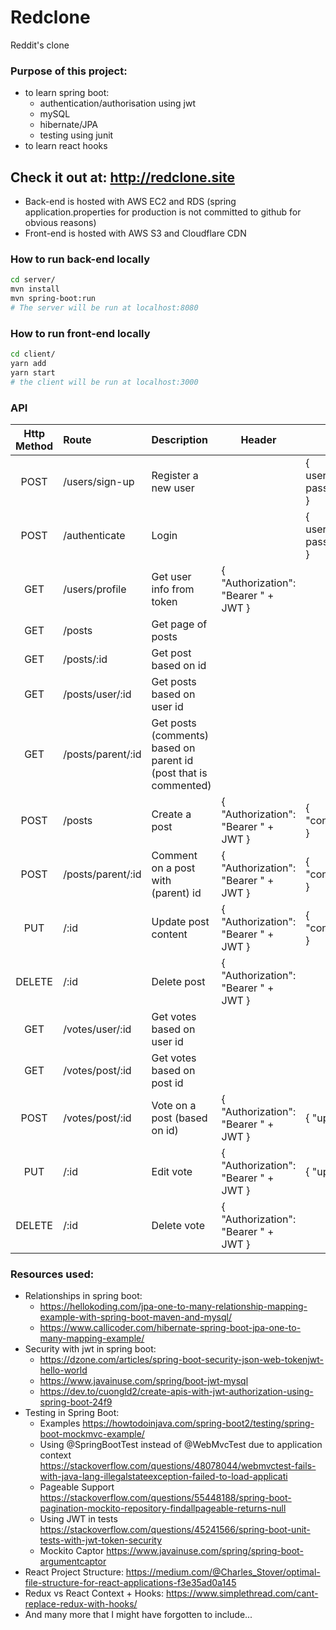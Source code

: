 # Redclone
Reddit's clone

### Purpose of this project:
- to learn spring boot:
  - authentication/authorisation using jwt
  - mySQL
  - hibernate/JPA
  - testing using junit
- to learn react hooks

## Check it out at: http://redclone.site
- Back-end is hosted with AWS EC2 and RDS
(spring application.properties for production is not committed to github for obvious reasons)
- Front-end is hosted with AWS S3 and Cloudflare CDN

### How to run back-end locally
```bash
cd server/
mvn install
mvn spring-boot:run
# The server will be run at localhost:8080
```

### How to run front-end locally
```bash
cd client/
yarn add
yarn start
# the client will be run at localhost:3000
```

### API
|Http Method|Route|Description|Header|Body|Response|
|:-:|:-|:-|-|-|-|
|POST|/users/sign-up|Register a new user||{ username:string, password:string }
|POST|/authenticate|Login||{ username:string, password:string }|JWT for auth
|GET|/users/profile|Get user info from token|{ "Authorization": "Bearer " + JWT }||User info
|GET|/posts|Get page of posts|||Page of posts
|GET|/posts/:id|Get post based on id|||The post
|GET|/posts/user/:id|Get posts based on user id|||Page of posts
|GET|/posts/parent/:id|Get posts (comments) based on parent id (post that is commented)|||Page of posts
|POST|/posts|Create a post|{ "Authorization": "Bearer " + JWT }|{ "content":string }|The created post
|POST|/posts/parent/:id|Comment on a post with (parent) id|{ "Authorization": "Bearer " + JWT }|{ "content":string }|The created post (commment)
|PUT|/:id|Update post content|{ "Authorization": "Bearer " + JWT }|{ "content":string }|The updated post
|DELETE|/:id|Delete post|{ "Authorization": "Bearer " + JWT }|
|GET|/votes/user/:id|Get votes based on user id|||List of votes
|GET|/votes/post/:id|Get votes based on post id|||List of votes
|POST|/votes/post/:id|Vote on a post (based on id)|{ "Authorization": "Bearer " + JWT }|{ "up":boolean }|The created vote
|PUT|/:id|Edit vote|{ "Authorization": "Bearer " + JWT }|{ "up":boolean }|The edited vote
|DELETE|/:id|Delete vote|{ "Authorization": "Bearer " + JWT }

### Resources used:
- Relationships in spring boot:
  - https://hellokoding.com/jpa-one-to-many-relationship-mapping-example-with-spring-boot-maven-and-mysql/
  - https://www.callicoder.com/hibernate-spring-boot-jpa-one-to-many-mapping-example/
- Security with jwt in spring boot:
  - https://dzone.com/articles/spring-boot-security-json-web-tokenjwt-hello-world
  - https://www.javainuse.com/spring/boot-jwt-mysql
  - https://dev.to/cuongld2/create-apis-with-jwt-authorization-using-spring-boot-24f9
- Testing in Spring Boot:
  - Examples https://howtodoinjava.com/spring-boot2/testing/spring-boot-mockmvc-example/
  - Using @SpringBootTest instead of @WebMvcTest due to application context https://stackoverflow.com/questions/48078044/webmvctest-fails-with-java-lang-illegalstateexception-failed-to-load-applicati
  - Pageable Support https://stackoverflow.com/questions/55448188/spring-boot-pagination-mockito-repository-findallpageable-returns-null
  - Using JWT in tests https://stackoverflow.com/questions/45241566/spring-boot-unit-tests-with-jwt-token-security
  - Mockito Captor https://www.javainuse.com/spring/spring-boot-argumentcaptor
- React Project Structure: https://medium.com/@Charles_Stover/optimal-file-structure-for-react-applications-f3e35ad0a145
- Redux vs React Context + Hooks: https://www.simplethread.com/cant-replace-redux-with-hooks/
- And many more that I might have forgotten to include...